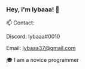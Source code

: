 ### Hey, i'm lybaaa! 👋


📫 Contact:

Discord: lybaaa#0010

Email: lybaaa37@gmail.com

🎓 I am a novice programmer
